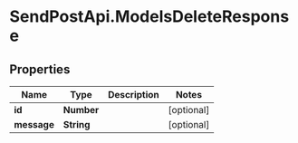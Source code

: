 # SendPostApi.ModelsDeleteResponse

## Properties
Name | Type | Description | Notes
------------ | ------------- | ------------- | -------------
**id** | **Number** |  | [optional] 
**message** | **String** |  | [optional] 

